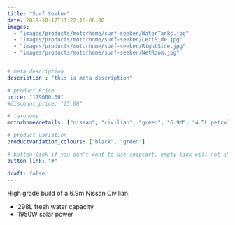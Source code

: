 ```yaml
---
title: "Surf Seeker"
date: 2019-10-17T11:22:16+06:00
images: 
  - "images/products/motorhome/surf-seeker/WaterTanks.jpg"
  - "images/products/motorhome/surf-seeker/LeftSide.jpg"
  - "images/products/motorhome/surf-seeker/RightSide.jpg"
  - "images/products/motorhome/surf-seeker/WetRoom.jpg"


# meta description
description : "this is meta description"

# product Price
price: "179000.00"
#discount_price: "25.00"

# taxonomy
motorhome/details: ["nissan", "civilian", "green", "6.9M", "4.5L petrol"]

# product variation
productvariation_colours: ["black", "green"]

# button link if you don't want to use snipcart. empty link will not show button
button_link: "#"

draft: false
---
```


High grade build of a 6.9m Nissan Civilian.

* 298L fresh water capacity
* 1950W solar power

